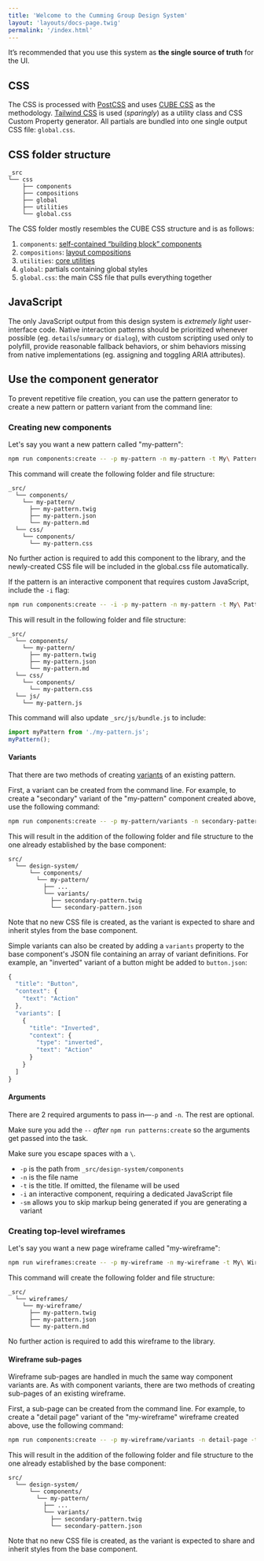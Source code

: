 ```yaml
---
title: 'Welcome to the Cumming Group Design System'
layout: 'layouts/docs-page.twig'
permalink: '/index.html'
---
```


<div class="wrapper py-m">
  <div class="design-system__inner flow">


It’s recommended that you use this system as **the single source of truth** for the UI.


## CSS

The CSS is processed with [PostCSS](https://postcss.org/) and uses [CUBE CSS](https://cube.fyi/) as the methodology. [Tailwind CSS](https://github.com/tailwindlabs/tailwindcss) is used (_sparingly_) as a utility class and CSS Custom Property generator. All partials are bundled into one single output CSS file: `global.css`.

## CSS folder structure

```
_src
└── css
    ├── components
    ├── compositions
    ├── global
    ├── utilities
    └── global.css
```

The CSS folder mostly resembles the CUBE CSS structure and is as follows:

1. `components`: [self-contained “building block” components](/design-system/all-components/)
2. `compositions`: [layout compositions](/design-system/css-compositions/)
3. `utilities`: [core utilities](/design-system/css-utilities/)
4. `global`: partials containing global styles
5. `global.css`: the main CSS file that pulls everything together

## JavaScript

The only JavaScript output from this design system is _extremely light_ user-interface code. Native interaction patterns should be prioritized whenever possible (eg. `details`/`summary` or `dialog`), with custom scripting used only to polyfill, provide reasonable fallback behaviors, or shim behaviors missing from native implementations (eg. assigning and toggling ARIA attributes).

## Use the component generator

To prevent repetitive file creation, you can use the pattern generator to create a new pattern or pattern variant from the command line:

### Creating new components

Let's say you want a new pattern called "my-pattern":

```bash
npm run components:create -- -p my-pattern -n my-pattern -t My\ Pattern
```

This command will create the following folder and file structure:

```
_src/
  └── components/
    └── my-pattern/
      ├── my-pattern.twig
      ├── my-pattern.json
      └── my-pattern.md
  └── css/
    └── components/
      └── my-pattern.css
```

No further action is required to add this component to the library, and the newly-created CSS file will be included in the global.css file automatically.

If the pattern is an interactive component that requires custom JavaScript, include the `-i` flag:

```bash
npm run components:create -- -i -p my-pattern -n my-pattern -t My\ Pattern
```

This will result in the following folder and file structure:

```
_src/
  └── components/
    └── my-pattern/
      ├── my-pattern.twig
      ├── my-pattern.json
      └── my-pattern.md
  └── css/
    └── components/
      └── my-pattern.css
  └── js/
    └── my-pattern.js
```

This command will also update `_src/js/bundle.js` to include:

```javascript
import myPattern from './my-pattern.js';
myPattern();
```

#### Variants

That there are two methods of creating [variants](https://cube.fyi/exception.html) of an existing pattern. 

First, a variant can be created from the command line. For example, to create a "secondary" variant of the "my-pattern" component created above, use the following command:

```bash
npm run components:create -- -p my-pattern/variants -n secondary-pattern -t Secondary
```

This will result in the addition of the following folder and file structure to the one already established by the base component:

```
src/
  └── design-system/
      └── components/
        └── my-pattern/
          ├── ...
          └── variants/
            ├── secondary-pattern.twig
            └── secondary-pattern.json
```

Note that no new CSS file is created, as the variant is expected to share and inherit styles from the base component.

Simple variants can also be created by adding a `variants` property to the base component's JSON file containing an array of variant definitions. For example, an "inverted" variant of a button might be added to `button.json`:

```javascript
{
  "title": "Button",
  "context": {
    "text": "Action"
  },
  "variants": [
    {
      "title": "Inverted",
      "context": {
        "type": "inverted",
        "text": "Action"
      }
    }
  ]
}
```

#### Arguments

There are 2 required arguments to pass in—`-p` and `-n`. The rest are optional.

Make sure you add the `--` _after_ `npm run patterns:create` so the arguments get passed into the task.

Make sure you escape spaces with a `\`.

- `-p` is the path from `_src/design-system/components`
- `-n` is the file name
- `-t` is the title. If omitted, the filename will be used
- `-i` an interactive component, requiring a dedicated JavaScript file
- `-sm` allows you to skip markup being generated if you are generating a variant


### Creating top-level wireframes

Let's say you want a new page wireframe called "my-wireframe":

```bash
npm run wireframes:create -- -p my-wireframe -n my-wireframe -t My\ Wireframe
```

This command will create the following folder and file structure:

```
_src/
  └── wireframes/
    └── my-wireframe/
      ├── my-pattern.twig
      ├── my-pattern.json
      └── my-pattern.md
```

No further action is required to add this wireframe to the library.

#### Wireframe sub-pages

Wireframe sub-pages are handled in much the same way component variants are. As with component variants, there are two methods of creating sub-pages of an existing wireframe. 

First, a sub-page can be created from the command line. For example, to create a "detail page" variant of the "my-wireframe" wireframe created above, use the following command:

```bash
npm run components:create -- -p my-wireframe/variants -n detail-page -t Detail\ Page
```

This will result in the addition of the following folder and file structure to the one already established by the base component:

```
src/
  └── design-system/
      └── components/
        └── my-pattern/
          ├── ...
          └── variants/
            ├── secondary-pattern.twig
            └── secondary-pattern.json
```

Note that no new CSS file is created, as the variant is expected to share and inherit styles from the base component.

</div>
</div>
